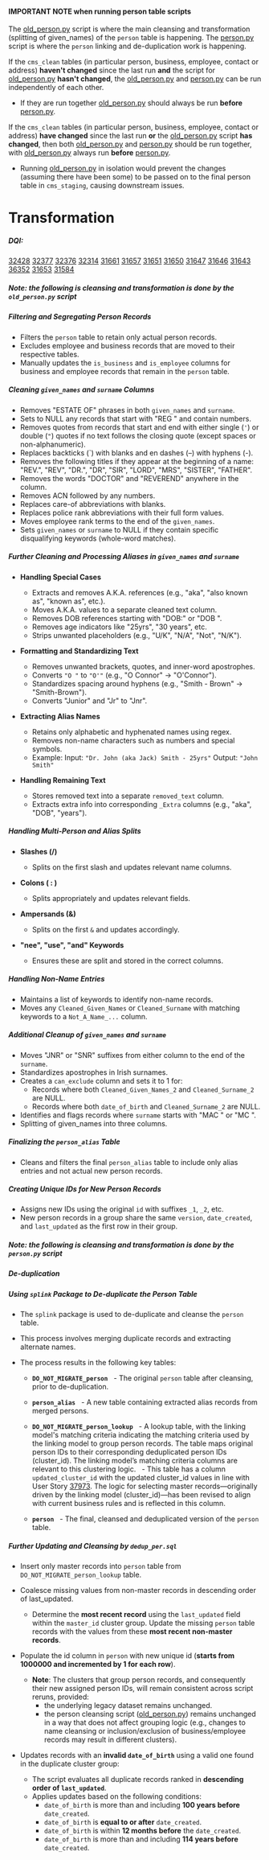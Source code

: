 #### **IMPORTANT NOTE when running person table scripts**

The [old_person.py](https://emstas.visualstudio.com/Program%20Unify/_git/unify_2_1_source_to_staging?version=GBdevelop&path=/src/systems/cms_clean/old_person) script is where the main cleansing and transformation (splitting of given_names) of the `person` table is happening.
The [person.py](https://emstas.visualstudio.com/Program%20Unify/_git/unify_2_1_source_to_staging?version=GBdevelop&path=/src/systems/cms_clean/person) script is where the `person` linking and de-duplication work is happening.

If the `cms_clean` tables (in particular person, business, employee, contact or address) **haven't changed** since the last run **and** the script for [old_person.py](https://emstas.visualstudio.com/Program%20Unify/_git/unify_2_1_source_to_staging?version=GBdevelop&path=/src/systems/cms_clean/old_person) **hasn't changed**, the [old_person.py](https://emstas.visualstudio.com/Program%20Unify/_git/unify_2_1_source_to_staging?version=GBdevelop&path=/src/systems/cms_clean/old_person) and [person.py](https://emstas.visualstudio.com/Program%20Unify/_git/unify_2_1_source_to_staging?version=GBdevelop&path=/src/systems/cms_clean/person) can be run independently of each other.
- If they are run together [old_person.py](https://emstas.visualstudio.com/Program%20Unify/_git/unify_2_1_source_to_staging?version=GBdevelop&path=/src/systems/cms_clean/old_person) should always be run **before** [person.py](https://emstas.visualstudio.com/Program%20Unify/_git/unify_2_1_source_to_staging?version=GBdevelop&path=/src/systems/cms_clean/person).

If the `cms_clean` tables (in particular person, business, employee, contact or address) **have changed** since the last run **or** the [old_person.py](https://emstas.visualstudio.com/Program%20Unify/_git/unify_2_1_source_to_staging?version=GBdevelop&path=/src/systems/cms_clean/old_person) script **has changed**, then both [old_person.py](https://emstas.visualstudio.com/Program%20Unify/_git/unify_2_1_source_to_staging?version=GBdevelop&path=/src/systems/cms_clean/old_person) and [person.py](https://emstas.visualstudio.com/Program%20Unify/_git/unify_2_1_source_to_staging?version=GBdevelop&path=/src/systems/cms_clean/person) should be run together, with [old_person.py](https://emstas.visualstudio.com/Program%20Unify/_git/unify_2_1_source_to_staging?version=GBdevelop&path=/src/systems/cms_clean/old_person) always run **before** [person.py](https://emstas.visualstudio.com/Program%20Unify/_git/unify_2_1_source_to_staging?version=GBdevelop&path=/src/systems/cms_clean/person).
- Running [old_person.py](https://emstas.visualstudio.com/Program%20Unify/_git/unify_2_1_source_to_staging?version=GBdevelop&path=/src/systems/cms_clean/old_person) in isolation would prevent the changes (assuming there have been some) to be passed on to the final person table in `cms_staging`, causing downstream issues.

# Transformation

##### DQI:
[32428](https://dev.azure.com/emstas/Program%20Unify/_workitems/edit/32428)
[32377](https://dev.azure.com/emstas/Program%20Unify/_workitems/edit/32377)
[32376](https://dev.azure.com/emstas/Program%20Unify/_workitems/edit/32376)
[32314](https://dev.azure.com/emstas/Program%20Unify/_workitems/edit/32314)
[31661](https://dev.azure.com/emstas/Program%20Unify/_workitems/edit/31661)
[31657](https://dev.azure.com/emstas/Program%20Unify/_workitems/edit/31657)
[31651](https://dev.azure.com/emstas/Program%20Unify/_workitems/edit/31651)
[31650](https://dev.azure.com/emstas/Program%20Unify/_workitems/edit/31650)
[31647](https://dev.azure.com/emstas/Program%20Unify/_workitems/edit/31647)
[31646](https://dev.azure.com/emstas/Program%20Unify/_workitems/edit/31646)
[31643](https://dev.azure.com/emstas/Program%20Unify/_workitems/edit/31643)
[36352](https://dev.azure.com/emstas/Program%20Unify/_workitems/edit/36352)
[31653](https://dev.azure.com/emstas/Program%20Unify/_workitems/edit/31653)
[31584](https://dev.azure.com/emstas/Program%20Unify/_workitems/edit/31584)

##### Note: the following is cleansing and transformation is done by the `old_person.py` script
##### Filtering and Segregating Person Records

- Filters the `person` table to retain only actual person records.
- Excludes employee and business records that are moved to their respective tables.
- Manually updates the `is_business` and `is_employee` columns for business and employee records that remain in the `person` table.

##### Cleaning `given_names` and `surname` Columns

- Removes "ESTATE OF" phrases in both `given_names` and `surname`.
- Sets to NULL any records that start with "REG " and contain numbers.
- Removes quotes from records that start and end with either single (`'`) or double (`"`) quotes if no text follows the closing quote (except spaces or non-alphanumeric).
- Replaces backticks (`) with blanks and en dashes (–) with hyphens (-).
- Removes the following titles if they appear at the beginning of a name: "REV.", "REV", "DR.", "DR", "SIR", "LORD", "MRS", "SISTER", "FATHER".
- Removes the words "DOCTOR" and "REVEREND" anywhere in the column.
- Removes ACN followed by any numbers.
- Replaces care-of abbreviations with blanks.
- Replaces police rank abbreviations with their full form values.
- Moves employee rank terms to the end of the `given_names`.
- Sets `given_names` or `surname` to NULL if they contain specific disqualifying keywords (whole-word matches).

##### Further Cleaning and Processing Aliases in `given_names` and `surname`

- **Handling Special Cases**
  - Extracts and removes A.K.A. references (e.g., "aka", "also known as", "known as", etc.).
  - Moves A.K.A. values to a separate cleaned text column.
  - Removes DOB references starting with "DOB:" or "DOB <number>".
  - Removes age indicators like "25yrs", "30 years", etc.
  - Strips unwanted placeholders (e.g., "U/K", "N/A", "Not", "N/K").

- **Formatting and Standardizing Text**
  - Removes unwanted brackets, quotes, and inner-word apostrophes.
  - Converts `"O "` to `"O'"` (e.g., "O Connor" → "O'Connor").
  - Standardizes spacing around hyphens (e.g., "Smith - Brown" → "Smith-Brown").
  - Converts "Junior" and "Jr" to "Jnr".

- **Extracting Alias Names**
  - Retains only alphabetic and hyphenated names using regex.
  - Removes non-name characters such as numbers and special symbols.
  - Example:
    Input: `"Dr. John (aka Jack) Smith - 25yrs"`
    Output: `"John Smith"`

- **Handling Remaining Text**
  - Stores removed text into a separate `removed_text` column.
  - Extracts extra info into corresponding `_Extra` columns (e.g., "aka", "DOB", "years").

##### Handling Multi-Person and Alias Splits

- **Slashes (/)**
  - Splits on the first slash and updates relevant name columns.

- **Colons ( : )**
  - Splits appropriately and updates relevant fields.

- **Ampersands (&)**
  - Splits on the first `&` and updates accordingly.

- **"nee", "use", "and" Keywords**
  - Ensures these are split and stored in the correct columns.

##### Handling Non-Name Entries

- Maintains a list of keywords to identify non-name records.
- Moves any `Cleaned_Given_Names` or `Cleaned_Surname` with matching keywords to a `Not_A_Name_...` column.

##### Additional Cleanup of `given_names` and `surname`

- Moves "JNR" or "SNR" suffixes from either column to the end of the `surname`.
- Standardizes apostrophes in Irish surnames.
- Creates a `can_exclude` column and sets it to 1 for:
  - Records where both `Cleaned_Given_Names_2` and `Cleaned_Surname_2` are NULL.
  - Records where both `date_of_birth` and `Cleaned_Surname_2` are NULL.
- Identifies and flags records where `surname` starts with "MAC " or "MC ".
- Splitting of given_names into three columns.

##### Finalizing the `person_alias` Table

- Cleans and filters the final `person_alias` table to include only alias entries and not actual new person records.

##### Creating Unique IDs for New Person Records

- Assigns new IDs using the original `id` with suffixes `_1`, `_2`, etc.
- New person records in a group share the same `version`, `date_created`, and `last_updated` as the first row in their group.

##### Note: the following is cleansing and transformation is done by the `person.py` script
##### De-duplication

##### Using `splink` Package to De-duplicate the Person Table

- The `splink` package is used to de-duplicate and cleanse the `person` table.
- This process involves merging duplicate records and extracting alternate names.

- The process results in the following key tables:

  - **`DO_NOT_MIGRATE_person`**
    &nbsp;&nbsp;- The original `person` table after cleansing, prior to de-duplication.

  - **`person_alias`**
    &nbsp;&nbsp;- A new table containing extracted alias records from merged persons.

  - **`DO_NOT_MIGRATE_person_lookup`**
    &nbsp;&nbsp;- A lookup table, with the linking model's matching criteria indicating the matching criteria used by the linking model to group person records. The table maps original person IDs to their corresponding deduplicated person IDs (cluster_id). The linking model’s matching criteria columns are relevant to this clustering logic.
    &nbsp;&nbsp;- This table has a column `updated_cluster_id` with the updated cluster_id values in line with User Story [37973](https://dev.azure.com/emstas/Program%20Unify/_workitems/edit/37973). The logic for selecting master records—originally driven by the linking model (cluster_id)—has been revised to align with current business rules and is reflected in this column.

  - **`person`**
    &nbsp;&nbsp;- The final, cleansed and deduplicated version of the `person` table.


##### Further Updating and Cleansing by `dedup_per.sql`

- Insert only master records into `person` table from `DO_NOT_MIGRATE_person_lookup` table.
- Coalesce missing values from non-master records in descending order of last_updated.
  - Determine the **most recent record** using the `last_updated` field within the `master_id` cluster group. Update the missing `person` table records with the values from these **most recent non-master records**.

- Populate the id column in `person` with new unique id (**starts from 1000000 and incremented by 1 for each row**).
  - **Note**: The clusters that group person records, and consequently their new assigned person IDs, will remain consistent across script reruns, provided:
    - the underlying legacy dataset remains unchanged.
    - the person cleansing script ([old_person.py](https://emstas.visualstudio.com/Program%20Unify/_git/unify_2_1_source_to_staging?version=GBdevelop&path=/src/systems/cms_clean/old_person)) remains unchanged in a way that does not affect grouping logic (e.g., changes to name cleansing or inclusion/exclusion of business/employee records may result in different clusters).

- Updates records with an **invalid `date_of_birth`** using a valid one found in the duplicate cluster group:
  - The script evaluates all duplicate records ranked in **descending order of `last_updated`**.
  - Applies updates based on the following conditions:
    - `date_of_birth` is more than and including **100 years before** `date_created`.
    - `date_of_birth` is **equal to or after** `date_created`.
    - `date_of_birth` is within **12 months before** the `date_created`.
    - `date_of_birth` is more than and including **114 years before** `date_created`.
